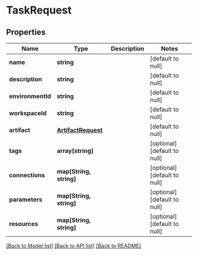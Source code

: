 # TaskRequest

## Properties
Name | Type | Description | Notes
------------ | ------------- | ------------- | -------------
**name** | **string** |  | [default to null]
**description** | **string** |  | [default to null]
**environmentId** | **string** |  | [default to null]
**workspaceId** | **string** |  | [default to null]
**artifact** | [**ArtifactRequest**](ArtifactRequest.md) |  | [default to null]
**tags** | **array[string]** |  | [optional] [default to null]
**connections** | **map[String, string]** |  | [optional] [default to null]
**parameters** | **map[String, string]** |  | [optional] [default to null]
**resources** | **map[String, string]** |  | [optional] [default to null]

[[Back to Model list]](../README.md#documentation-for-models) [[Back to API list]](../README.md#documentation-for-api-endpoints) [[Back to README]](../README.md)


